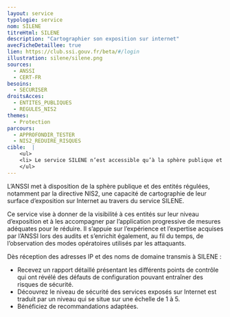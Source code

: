 ```yaml
---
layout: service
typologie: service
nom: SILENE
titreHtml: SILENE
description: "Cartographier son exposition sur internet"
avecFicheDetaillee: true
lien: https://club.ssi.gouv.fr/beta/#/login
illustration: silene/silene.png
sources:
  - ANSSI
  - CERT-FR
besoins: 
  - SECURISER
droitsAcces:
  - ENTITES_PUBLIQUES
  - REGULES_NIS2
themes:
  - Protection
parcours:
  - APPROFONDIR_TESTER
  - NIS2_REDUIRE_RISQUES
cible:  |
    <ul>
    <li> Le service SILENE n’est accessible qu’à la sphère publique et aux entités réglementées notamment par la directive NIS2. </li>
    </ul>
---
```

L’ANSSI met à disposition de la sphère publique et des entités régulées, notamment par la directive NIS2, une capacité de cartographie de leur surface d’exposition sur Internet au travers du service SILENE.

Ce service vise à donner de la visibilité à ces entités sur leur niveau d’exposition et à les accompagner par l’application progressive de mesures adéquates pour le réduire. Il s’appuie sur l’expérience et l’expertise acquises par l’ANSSI lors des audits et s’enrichit également, au fil du temps, de l’observation des modes opératoires utilisés par les attaquants.

Dès réception des adresses IP et des noms de domaine transmis à SILENE :
<ul>
  <li>Recevez un rapport détaillé présentant les différents points de contrôle qui ont révélé des défauts de configuration pouvant entraîner des risques de sécurité.</li>
  <li>Découvrez le niveau de sécurité des services exposés sur Internet est traduit par un niveau qui se situe sur une échelle de 1 à 5.</li>
  <li>Bénéficiez de recommandations adaptées.</li>
</ul>